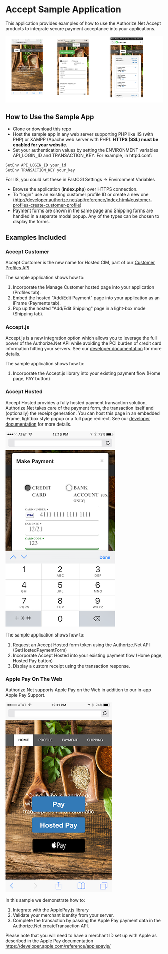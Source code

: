 # Accept Sample Application
This application provides examples of how to use the Authorize.Net Accept products to integrate secure payment acceptance into your applications.

![Accept Screenshots](screenshots/AcceptTrioScreenShots.png "Screenshots showing the Accept hosted forms.")

## How to Use the Sample App
+ Clone or download this repo
+ Host the sample app in any web server supporting PHP like IIS (with PHP) or XAMPP (Apache web server with PHP). __HTTPS (SSL) must be enabled for your website.__
+ Set your authentication values by setting the ENVIRONMENT variables API_LOGIN_ID and TRANSACTION_KEY.  For example, in httpd.conf:
````
SetEnv API_LOGIN_ID your_id
SetEnv TRANSACTION_KEY your_key
````
For IIS, you could set these in FastCGI Settings -> Environment Variables

+ Browse the application (**index.php**) over HTTPS connection.
+ To "login" use an existing customer profile ID or create a new one (http://developer.authorize.net/api/reference/index.html#customer-profiles-create-customer-profile)
+ Payment forms are shown in the same page and Shipping forms are handled in a separate modal popup. Any of the types can be chosen to display the forms.

  
## Examples Included

### Accept Customer
Accept Customer is the new name for Hosted CIM, part of our [Customer Profiles API](http://developer.authorize.net/api/reference/features/customer_profiles.html)
  
The sample application shows how to:  
1. Incorporate the Manage Customer hosted page into your application (Profiles tab).  
2. Embed the hosted "Add/Edit Payment" page into your application as an iFrame (Payments tab).  
3. Pop up the hosted "Add/Edit Shipping" page in a light-box mode (Shipping tab).  
  
  
### Accept.js
Accept.js is a new integration option which allows you to leverage the full power of the Authorize.Net API while avoiding the PCI burden of credit card information hitting your servers.  See our [developer documentation](http://developer.authorize.net/api/reference/features/acceptjs.html) for more details.  
  
The sample application shows how to:  
1.  Incorporate the Accept.js library into your existing payment flow (Home page, PAY button)  


### Accept Hosted
Accept Hosted provides a fully hosted payment transaction solution, Authorize.Net takes care of the payment form, the transaction itself and (optionally) the receipt generation.  You can host this page in an embedded iFrame, lightbox style popup or a full page redirect.  See our [developer documentation](http://developer.authorize.net/api/reference/features/accept_hosted.html) for more details.

![Accept Hosted Screenshot](screenshots/accept-hosted.png "Screenshots showing Accept Hosted.")
  
The sample application shows how to:
1.  Request an Accept Hosted form token using the Authorize.Net API (GetHostedPaymentForm)  
2.  Incorporate Accept Hosted into your existing payment flow (Home page, Hosted Pay button)  
3.  Display a custom receipt using the transaction response.  
  

### Apple Pay On The Web
Authorize.Net supports Apple Pay on the Web in addition to our in-app Apple Pay Support.  

![Apple Pay Screenshot](screenshots/apple-pay.png "Screenshots showing Apple Pay on the Web.")

In this sample we demonstrate how to:  

1.  Integrate with the ApplePay.js library  
2.  Validate your merchant identity from your server.  
3.  Complete the transaction by passing the Apple Pay payment data in the Authorize.Net createTransaction API.  

Please note that you will need to have a merchant ID set up with Apple as described in the Apple Pay documentation https://developer.apple.com/reference/applepayjs/

